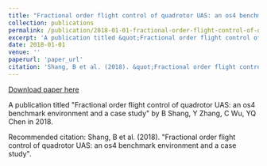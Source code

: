 ```yaml
---
title: "Fractional order flight control of quadrotor UAS: an os4 benchmark environment and a case study"
collection: publications
permalink: /publication/2018-01-01-fractional-order-flight-control-of-quadrotor-uas-an-os4-b
excerpt: 'A publication titled &quot;Fractional order flight control of quadrotor UAS: an os4 benchmark environment and a case study&quot; by B Shang, Y Zhang, C Wu, YQ Chen in 2018.'
date: 2018-01-01
venue: ''
paperurl: 'paper_url'
citation: 'Shang, B et al. (2018). &quot;Fractional order flight control of quadrotor UAS: an os4 benchmark environment and a case study&quot;.'
---
```


<a href='paper_url'>Download paper here</a>

A publication titled &quot;Fractional order flight control of quadrotor UAS: an os4 benchmark environment and a case study&quot; by B Shang, Y Zhang, C Wu, YQ Chen in 2018.

Recommended citation: Shang, B et al. (2018). "Fractional order flight control of quadrotor UAS: an os4 benchmark environment and a case study".